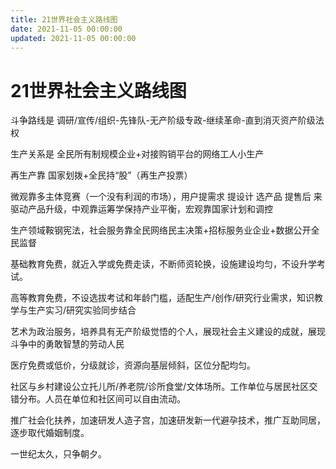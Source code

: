 ```yaml
---
title: 21世界社会主义路线图
date: 2021-11-05 00:00:00
updated: 2021-11-05 00:00:00
---
```


# 21世界社会主义路线图

斗争路线是 调研/宣传/组织-先锋队-无产阶级专政-继续革命-直到消灭资产阶级法权

生产关系是 全民所有制规模企业+对接购销平台的网络工人小生产

再生产靠 国家划拨+全民持“股”（再生产投票）

微观靠多主体竞赛（一个没有利润的市场），用户提需求 提设计 选产品 提售后 来驱动产品升级，中观靠运筹学保持产业平衡，宏观靠国家计划和调控

生产领域鞍钢宪法，社会服务靠全民网络民主决策+招标服务业企业+数据公开全民监督

基础教育免费，就近入学或免费走读，不断师资轮换，设施建设均匀，不设升学考试。

高等教育免费，不设选拔考试和年龄门槛，适配生产/创作/研究行业需求，知识教学与生产实习/研究实验同步结合

艺术为政治服务，培养具有无产阶级觉悟的个人，展现社会主义建设的成就，展现斗争中的勇敢智慧的劳动人民

医疗免费或低价，分级就诊，资源向基层倾斜，区位分配均匀。

社区与乡村建设公立托儿所/养老院/诊所食堂/文体场所。工作单位与居民社区交错分布。人员在单位和社区间可以自由流动。

推广社会化扶养，加速研发人造子宫，加速研发新一代避孕技术，推广互助同居，逐步取代婚姻制度。

一世纪太久，只争朝夕。
